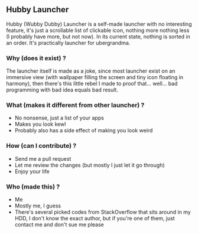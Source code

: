 ## Hubby Launcher ##

Hubby (Wubby Dubby) Launcher is a self-made launcher with no interesting feature, it's just a scrollable list of clickable icon, nothing more nothing less (I probably have more, but not now). In its current state, nothing is sorted in an order. It's practically launcher for ubergrandma.

### Why (does it exist) ? ###

The launcher itself is made as a joke, since most launcher exist on an immersive view (with wallpaper filling the screen and tiny icon floating in harmony), then there's this little rebel I made to proof that... well... bad programming with bad idea equals bad result.

### What (makes it different from other launcher) ? ###

* No nonsense, just a list of your apps
* Makes you look kewl
* Probably also has a side effect of making you look weird

### How (can I contribute) ? ###

* Send me a pull request
* Let me review the changes (but mostly I just let it go through)
* Enjoy your life

### Who (made this) ? ###

* Me
* Mostly me, I guess
* There's several picked codes from StackOverflow that sits around in my HDD, I don't know the exact author, but if you're one of them, just contact me and don't sue me please